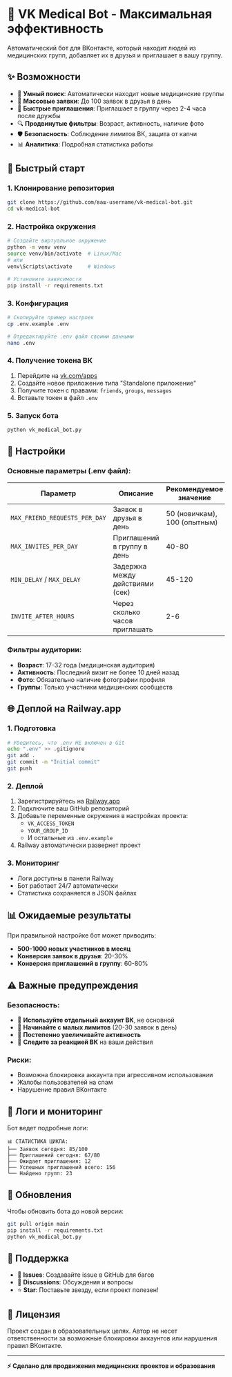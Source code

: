 # 🏥 VK Medical Bot - Максимальная эффективность

Автоматический бот для ВКонтакте, который находит людей из медицинских групп, добавляет их в друзья и приглашает в вашу группу.

## ✨ Возможности

- 🎯 **Умный поиск**: Автоматически находит новые медицинские группы
- 👥 **Массовые заявки**: До 100 заявок в друзья в день
- 📨 **Быстрые приглашения**: Приглашает в группу через 2-4 часа после дружбы
- 🔍 **Продвинутые фильтры**: Возраст, активность, наличие фото
- 🛡️ **Безопасность**: Соблюдение лимитов ВК, защита от капчи
- 📊 **Аналитика**: Подробная статистика работы

## 🚀 Быстрый старт

### 1. Клонирование репозитория
```bash
git clone https://github.com/ваш-username/vk-medical-bot.git
cd vk-medical-bot
```

### 2. Настройка окружения
```bash
# Создайте виртуальное окружение
python -m venv venv
source venv/bin/activate  # Linux/Mac
# или
venv\Scripts\activate     # Windows

# Установите зависимости
pip install -r requirements.txt
```

### 3. Конфигурация
```bash
# Скопируйте пример настроек
cp .env.example .env

# Отредактируйте .env файл своими данными
nano .env
```

### 4. Получение токена ВК

1. Перейдите на [vk.com/apps](https://vk.com/apps)
2. Создайте новое приложение типа "Standalone приложение"
3. Получите токен с правами: `friends`, `groups`, `messages`
4. Вставьте токен в файл `.env`

### 5. Запуск бота
```bash
python vk_medical_bot.py
```

## 🔧 Настройки

### Основные параметры (.env файл):

| Параметр | Описание | Рекомендуемое значение |
|----------|----------|------------------------|
| `MAX_FRIEND_REQUESTS_PER_DAY` | Заявок в друзья в день | 50 (новичкам), 100 (опытным) |
| `MAX_INVITES_PER_DAY` | Приглашений в группу в день | 40-80 |
| `MIN_DELAY` / `MAX_DELAY` | Задержка между действиями (сек) | 45-120 |
| `INVITE_AFTER_HOURS` | Через сколько часов приглашать | 2-6 |

### Фильтры аудитории:

- **Возраст**: 17-32 года (медицинская аудитория)
- **Активность**: Последний визит не более 10 дней назад
- **Фото**: Обязательно наличие фотографии профиля
- **Группы**: Только участники медицинских сообществ

## 🌐 Деплой на Railway.app

### 1. Подготовка
```bash
# Убедитесь, что .env НЕ включен в Git
echo ".env" >> .gitignore
git add .
git commit -m "Initial commit"
git push
```

### 2. Деплой
1. Зарегистрируйтесь на [Railway.app](https://railway.app)
2. Подключите ваш GitHub репозиторий
3. Добавьте переменные окружения в настройках проекта:
   - `VK_ACCESS_TOKEN`
   - `YOUR_GROUP_ID`
   - И остальные из `.env.example`
4. Railway автоматически развернет проект

### 3. Мониторинг
- Логи доступны в панели Railway
- Бот работает 24/7 автоматически
- Статистика сохраняется в JSON файлах

## 📊 Ожидаемые результаты

При правильной настройке бот может приводить:
- **500-1000 новых участников в месяц**
- **Конверсия заявок в друзья**: 20-30%
- **Конверсия приглашений в группу**: 60-80%

## ⚠️ Важные предупреждения

### Безопасность:
- 🔴 **Используйте отдельный аккаунт ВК**, не основной
- 🔴 **Начинайте с малых лимитов** (20-30 заявок в день)
- 🔴 **Постепенно увеличивайте активность**
- 🔴 **Следите за реакцией ВК** на ваши действия

### Риски:
- Возможна блокировка аккаунта при агрессивном использовании
- Жалобы пользователей на спам
- Нарушение правил ВКонтакте

## 📝 Логи и мониторинг

Бот ведет подробные логи:
```
📊 СТАТИСТИКА ЦИКЛА:
├── Заявок сегодня: 85/100
├── Приглашений сегодня: 67/80
├── Ожидает приглашения: 12
├── Успешных приглашений всего: 156
└── Найдено групп: 23
```

## 🔄 Обновления

Чтобы обновить бота до новой версии:
```bash
git pull origin main
pip install -r requirements.txt
python vk_medical_bot.py
```

## 🤝 Поддержка

- 📧 **Issues**: Создавайте issue в GitHub для багов
- 💬 **Discussions**: Обсуждения и вопросы
- ⭐ **Star**: Поставьте звезду, если проект полезен!

## 📄 Лицензия

Проект создан в образовательных целях. Автор не несет ответственности за возможные блокировки аккаунтов или нарушения правил ВКонтакте.

---

**⚡ Сделано для продвижения медицинских проектов и образования**
